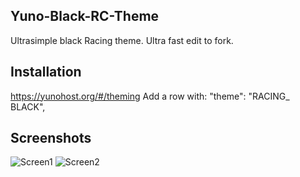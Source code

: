 ## Yuno-Black-RC-Theme
Ultrasimple black Racing theme. Ultra fast edit to fork.

## Installation
https://yunohost.org/#/theming
Add a row with:	"theme": "RACING_ BLACK",
## Screenshots
![Screen1](https://raw.githubusercontent.com/ianalexis/Yuno-Black-RC-Theme/main/RACING_%20BLACK/img/LogIn.png)
![Screen2](https://raw.githubusercontent.com/ianalexis/Yuno-Black-RC-Theme/main/RACING_%20BLACK/img/Menu.png)
